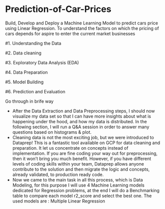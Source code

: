 # Prediction-of-Car-Prices
Build, Develop and Deploy a Machine Learning Model to predict cars price using Linear Regression. To understand the factors on which the pricing of cars depends for aspire to enter the current market businesses

#1. Understanding the Data

#2. Data cleaning

#3. Exploratory Data Analysis (EDA)

#4. Data Preparation

#5. Model Building

#6. Prediction and Evaluation

Go through in brife way
* After the Data Extraction and Data Preprocessing steps, I should now visualize my data set so that I can have more insights about what is happening under the hood, and how my data is distributed.
  In the following section, I will run a Q&A session in order to answer many questions based on histograms & plot.
* Cleaning data is not the most exciting job, but we were introduced to Dataprep! This is a fantastic tool available on GCP for data cleaning and preparation. 
  It let us concentrate on concepts instead of implementation. If you are fine coding your way out for preprocessing, then it won’t bring you much benefit. 
  However, if you have different levels of coding skills within your team, Dataprep allows anyone contribute to the solution and then migrate the logic and concepts, already validated, to production ready code.
* Now we came to the main task in all this process, which is Data Modeling, for this purpose I will use 4 Machine Learning models dedicated for Regression problems, at the end I will do a Benchmarking table to compare each model r2_score and select the best one. The used models are : Multiple Linear Regression

